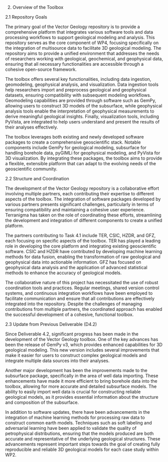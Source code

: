 2. Overview of the Toolbox

2.1 Repository Goals

The primary goal of the Vector Geology repository is to provide a comprehensive platform that integrates various software tools and data processing workflows to support geological modeling and analysis. This repository serves as the core component of WP4, focusing specifically on the integration of multisource data to facilitate 3D geological modeling. The repository aims to provide a unified environment that addresses the needs of researchers working with geological, geochemical, and geophysical data, ensuring that all necessary functionalities are accessible through a cohesive open-source framework.

The toolbox offers several key functionalities, including data ingestion, geomodeling, geophysical analysis, and visualization. Data ingestion tools help researchers import and preprocess geological and geophysical datasets, ensuring compatibility with subsequent modeling workflows. Geomodeling capabilities are provided through software such as GemPy, allowing users to construct 3D models of the subsurface, while geophysical analysis tools enable the interpretation of geophysical measurements to derive meaningful geological insights. Finally, visualization tools, including PyVista, are integrated to help users understand and present the results of their analyses effectively.

The toolbox leverages both existing and newly developed software packages to create a comprehensive geoscientific stack. Notable components include GemPy for geological modeling, subsurface for handling borehole data, pyGIMLi for geophysical modeling, and PyVista for 3D visualization. By integrating these packages, the toolbox aims to provide a flexible, extensible platform that can adapt to the evolving needs of the geoscientific community.

2.2 Structure and Coordination

The development of the Vector Geology repository is a collaborative effort involving multiple partners, each contributing their expertise to different aspects of the toolbox. The integration of software packages developed by various partners presents significant challenges, particularly in terms of ensuring compatibility and maintaining a cohesive user experience. Terranigma has taken on the role of coordinating these efforts, streamlining the development and integration of different components to create a unified platform.

The partners contributing to Task 4.1 include TER, CSIC, HZDR, and GFZ, each focusing on specific aspects of the toolbox. TER has played a leading role in developing the core platform and integrating existing geoscientific software. CSIC and HZDR have contributed by developing machine learning methods for data fusion, enabling the transformation of raw geological and geophysical data into actionable information. GFZ has focused on geophysical data analysis and the application of advanced statistical methods to enhance the accuracy of geological models.

The collaborative nature of this project has necessitated the use of robust coordination tools and practices. Regular meetings, shared version control systems, and continuous integration workflows have been employed to facilitate communication and ensure that all contributions are effectively integrated into the repository. Despite the challenges of managing contributions from multiple partners, the coordinated approach has enabled the successful development of a cohesive, functional toolbox.

2.3 Update from Previous Deliverable (D4.2)

Since Deliverable 4.2, significant progress has been made in the development of the Vector Geology toolbox. One of the key advances has been the release of GemPy v3, which provides enhanced capabilities for 3D geological modeling. This new version includes several improvements that make it easier for users to construct complex geological models and integrate multiple data sources into their analyses.

Another major development has been the improvements made to the subsurface package, specifically in the area of well data importing. These enhancements have made it more efficient to bring borehole data into the toolbox, allowing for more accurate and detailed subsurface models. The ability to easily import well data is crucial for constructing reliable geological models, as it provides essential information about the structure and composition of the subsurface.

In addition to software updates, there have been advancements in the integration of machine learning methods for processing raw data to construct common earth models. Techniques such as soft labeling and adversarial learning have been applied to validate the quality of petrophysical distributions, ensuring that the models produced are both accurate and representative of the underlying geological structures. These advancements represent important steps towards the goal of creating fully reproducible and reliable 3D geological models for each case study within WP2.